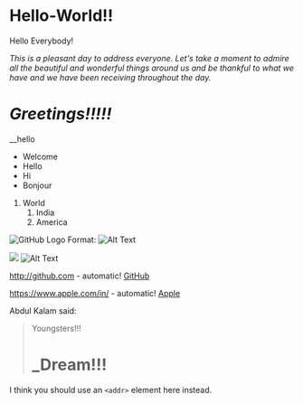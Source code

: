 # Hello-World!!


Hello Everybody!

*This is a pleasant day to address everyone. Let's take a moment to admire all the beautiful and wonderful things around us and be thankful to what we have and we have been receiving throughout the day.*

# *Greetings!!!!!*

__hello

* Welcome
* Hello
* Hi
* Bonjour

1. World
   1. India
   1. America

![GitHub Logo](/images/logo.png)
Format: ![Alt Text](url) 

![](/downloads/apple.jpeg)
![Alt Text](https://image.freepik.com/free-icon/apple-logo_318-40184.jpg)
 
 http://github.com - automatic!
[GitHub](http://github.com)

https://www.apple.com/in/ - automatic!
[Apple](https://www.apple.com/in/)

Abdul Kalam said:
> Youngsters!!!
> # _Dream!!!

I think you should use an
`<addr>` element here instead.
